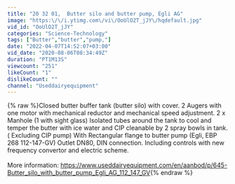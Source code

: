 ```yaml
---
title: "20 32 01,  Butter silo and butter pump, Egli AG"
image: "https:\/\/i.ytimg.com\/vi\/OoUlO2T_jJY\/hqdefault.jpg"
vid_id: "OoUlO2T_jJY"
categories: "Science-Technology"
tags: ["Butter","butter","pump,"]
date: "2022-04-07T14:52:07+03:00"
vid_date: "2020-08-06T08:34:49Z"
duration: "PT1M13S"
viewcount: "251"
likeCount: "1"
dislikeCount: ""
channel: "Useddairyequipment"
---
```

{% raw %}Closed butter buffer tank (butter silo) with cover. 2 Augers with one motor with mechanical reductor and mechanical speed adjustment. 2 x Manhole (1 with sight glass) Isolated tubes around the tank to cool and temper the butter with ice water and CIP cleanable by 2 spray bowls in tank.( Excluding CIP pump) With Rectangular flange to butter pump (Egli, EBP 268 112-147-GV) Outlet DN80, DIN connection. Including controls with new frequency convertor and electric scheme.<br /><br />More information: <a rel="nofollow" target="blank" href="https://www.useddairyequipment.com/en/aanbod/p/645-Butter_silo_with_butter_pump_Egli_AG_112_147_GV">https://www.useddairyequipment.com/en/aanbod/p/645-Butter_silo_with_butter_pump_Egli_AG_112_147_GV</a>{% endraw %}
